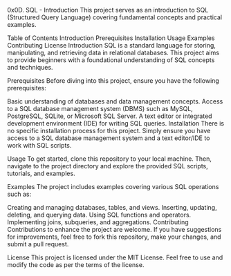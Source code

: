 
0x0D. SQL - Introduction
This project serves as an introduction to SQL (Structured Query Language) covering fundamental concepts and practical examples.

Table of Contents
Introduction
Prerequisites
Installation
Usage
Examples
Contributing
License
Introduction
SQL is a standard language for storing, manipulating, and retrieving data in relational databases. This project aims to provide beginners with a foundational understanding of SQL concepts and techniques.

Prerequisites
Before diving into this project, ensure you have the following prerequisites:

Basic understanding of databases and data management concepts.
Access to a SQL database management system (DBMS) such as MySQL, PostgreSQL, SQLite, or Microsoft SQL Server.
A text editor or integrated development environment (IDE) for writing SQL queries.
Installation
There is no specific installation process for this project. Simply ensure you have access to a SQL database management system and a text editor/IDE to work with SQL scripts.

Usage
To get started, clone this repository to your local machine. Then, navigate to the project directory and explore the provided SQL scripts, tutorials, and examples.

Examples
The project includes examples covering various SQL operations such as:

Creating and managing databases, tables, and views.
Inserting, updating, deleting, and querying data.
Using SQL functions and operators.
Implementing joins, subqueries, and aggregations.
Contributing
Contributions to enhance the project are welcome. If you have suggestions for improvements, feel free to fork this repository, make your changes, and submit a pull request.

License
This project is licensed under the MIT License. Feel free to use and modify the code as per the terms of the license.





